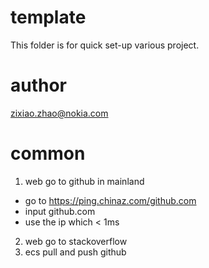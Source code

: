 # template
This folder is for quick set-up various project.

# author
zixiao.zhao@nokia.com

# common
1. web go to github in mainland
- go to https://ping.chinaz.com/github.com
- input github.com
- use the ip which < 1ms
2. web go to stackoverflow
3. ecs pull and push github

